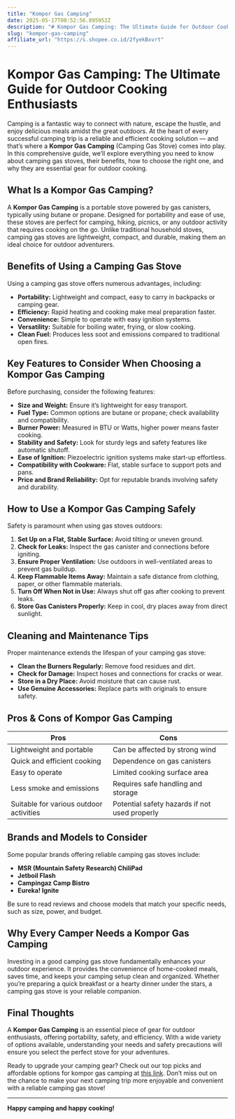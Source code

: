 ```yaml
---
title: "Kompor Gas Camping"
date: 2025-05-17T08:52:56.895952Z
description: "# Kompor Gas Camping: The Ultimate Guide for Outdoor Cooking Enthusiasts..."
slug: "kompor-gas-camping"
affiliate_url: "https://s.shopee.co.id/2fyekBxvrt"
---
```

# Kompor Gas Camping: The Ultimate Guide for Outdoor Cooking Enthusiasts

Camping is a fantastic way to connect with nature, escape the hustle, and enjoy delicious meals amidst the great outdoors. At the heart of every successful camping trip is a reliable and efficient cooking solution — and that’s where a **Kompor Gas Camping** (Camping Gas Stove) comes into play. In this comprehensive guide, we’ll explore everything you need to know about camping gas stoves, their benefits, how to choose the right one, and why they are essential gear for outdoor cooking.

## What Is a Kompor Gas Camping?

A **Kompor Gas Camping** is a portable stove powered by gas canisters, typically using butane or propane. Designed for portability and ease of use, these stoves are perfect for camping, hiking, picnics, or any outdoor activity that requires cooking on the go. Unlike traditional household stoves, camping gas stoves are lightweight, compact, and durable, making them an ideal choice for outdoor adventurers.

## Benefits of Using a Camping Gas Stove

Using a camping gas stove offers numerous advantages, including:

- **Portability:** Lightweight and compact, easy to carry in backpacks or camping gear.
- **Efficiency:** Rapid heating and cooking make meal preparation faster.
- **Convenience:** Simple to operate with easy ignition systems.
- **Versatility:** Suitable for boiling water, frying, or slow cooking.
- **Clean Fuel:** Produces less soot and emissions compared to traditional open fires.

## Key Features to Consider When Choosing a Kompor Gas Camping

Before purchasing, consider the following features:

- **Size and Weight:** Ensure it’s lightweight for easy transport.
- **Fuel Type:** Common options are butane or propane; check availability and compatibility.
- **Burner Power:** Measured in BTU or Watts, higher power means faster cooking.
- **Stability and Safety:** Look for sturdy legs and safety features like automatic shutoff.
- **Ease of Ignition:** Piezoelectric ignition systems make start-up effortless.
- **Compatibility with Cookware:** Flat, stable surface to support pots and pans.
- **Price and Brand Reliability:** Opt for reputable brands involving safety and durability.

## How to Use a Kompor Gas Camping Safely

Safety is paramount when using gas stoves outdoors:

1. **Set Up on a Flat, Stable Surface:** Avoid tilting or uneven ground.
2. **Check for Leaks:** Inspect the gas canister and connections before igniting.
3. **Ensure Proper Ventilation:** Use outdoors in well-ventilated areas to prevent gas buildup.
4. **Keep Flammable Items Away:** Maintain a safe distance from clothing, paper, or other flammable materials.
5. **Turn Off When Not in Use:** Always shut off gas after cooking to prevent leaks.
6. **Store Gas Canisters Properly:** Keep in cool, dry places away from direct sunlight.

## Cleaning and Maintenance Tips

Proper maintenance extends the lifespan of your camping gas stove:

- **Clean the Burners Regularly:** Remove food residues and dirt.
- **Check for Damage:** Inspect hoses and connections for cracks or wear.
- **Store in a Dry Place:** Avoid moisture that can cause rust.
- **Use Genuine Accessories:** Replace parts with originals to ensure safety.

## Pros & Cons of Kompor Gas Camping

| Pros                             | Cons                                   |
|----------------------------------|----------------------------------------|
| Lightweight and portable        | Can be affected by strong wind       |
| Quick and efficient cooking    | Dependence on gas canisters          |
| Easy to operate                  | Limited cooking surface area         |
| Less smoke and emissions         | Requires safe handling and storage  |
| Suitable for various outdoor activities | Potential safety hazards if not used properly |

## Brands and Models to Consider

Some popular brands offering reliable camping gas stoves include:

- **MSR (Mountain Safety Research) ChiliPad**
- **Jetboil Flash**
- **Campingaz Camp Bistro**
- **Eureka! Ignite**

Be sure to read reviews and choose models that match your specific needs, such as size, power, and budget.

## Why Every Camper Needs a Kompor Gas Camping

Investing in a good camping gas stove fundamentally enhances your outdoor experience. It provides the convenience of home-cooked meals, saves time, and keeps your camping setup clean and organized. Whether you’re preparing a quick breakfast or a hearty dinner under the stars, a camping gas stove is your reliable companion.

## Final Thoughts

A **Kompor Gas Camping** is an essential piece of gear for outdoor enthusiasts, offering portability, safety, and efficiency. With a wide variety of options available, understanding your needs and safety precautions will ensure you select the perfect stove for your adventures.

Ready to upgrade your camping gear? Check out our top picks and affordable options for kompor gas camping at [this link](https://s.shopee.co.id/2fyekBxvrt). Don’t miss out on the chance to make your next camping trip more enjoyable and convenient with a reliable camping gas stove!

---

**Happy camping and happy cooking!**